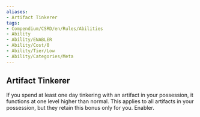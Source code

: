 ```yaml
---
aliases:
- Artifact Tinkerer
tags:
- Compendium/CSRD/en/Rules/Abilities
- Ability
- Ability/ENABLER
- Ability/Cost/0
- Ability/Tier/Low
- Ability/Categories/Meta
---
```


  
## Artifact Tinkerer  
If you spend at least one day tinkering with an artifact in your possession, it functions at one level higher than normal. This applies to all artifacts in your possession, but they retain this bonus only for you. Enabler.